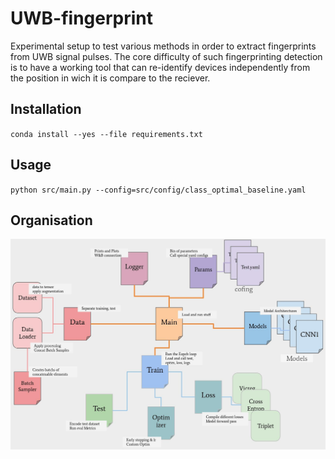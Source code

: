 # UWB-fingerprint
Experimental setup to test various methods in order to extract fingerprints from UWB signal pulses. The core difficulty of such fingerprinting detection is to have a working tool that can re-identify devices independently from the position in wich it is compare to the reciever.

## Installation
``conda install --yes --file requirements.txt``

## Usage
``python src/main.py --config=src/config/class_optimal_baseline.yaml``

## Organisation
![Softwearmap](map.jpg?raw=true)
